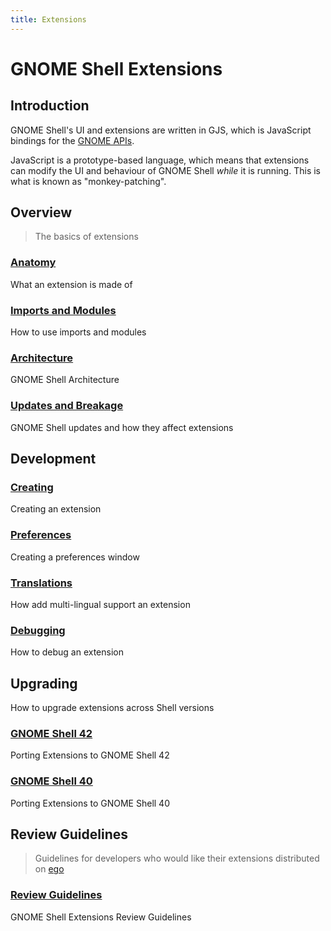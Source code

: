 ```yaml
---
title: Extensions
---
```


# GNOME Shell Extensions

## Introduction

GNOME Shell's UI and extensions are written in GJS, which is JavaScript bindings for the [GNOME APIs][gnome-api].

JavaScript is a prototype-based language, which means that extensions can modify the UI and behaviour of GNOME Shell *while* it is running. This is what is known as "monkey-patching".

## Overview

> The basics of extensions

### [Anatomy](overview/anatomy.md)

What an extension is made of

### [Imports and Modules](overview/imports-and-modules.md)

How to use imports and modules

### [Architecture](overview/architecture.md)

GNOME Shell Architecture

### [Updates and Breakage](overview/updates-and-breakage.md)

GNOME Shell updates and how they affect extensions

## Development

### [Creating](development/creating.md)

Creating an extension

###  [Preferences](development/preferences.md)

Creating a preferences window

### [Translations](development/translations.md)

How add multi-lingual support an extension

### [Debugging](development/debugging.md)

How to debug an extension

## Upgrading

How to upgrade extensions across Shell versions

### [GNOME Shell 42](upgrading/gnome-shell-42.md)

Porting Extensions to GNOME Shell 42

### [GNOME Shell 40](upgrading/gnome-shell-40.md)

Porting Extensions to GNOME Shell 40

## Review Guidelines

> Guidelines for developers who would like their extensions distributed on [ego][ego]

### [Review Guidelines](review-guidelines/review-guidelines.md)

GNOME Shell Extensions Review Guidelines

[ego]: https://extensions.gnome.org
[gnome-api]: https://gjs-docs.gnome.org

